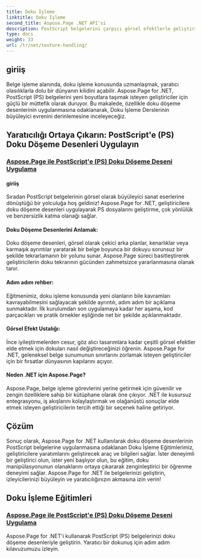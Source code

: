 ```yaml
---
title: Doku İşleme
linktitle: Doku İşleme
second_title: Aspose.Page .NET API'si
description: PostScript belgelerini çarpıcı görsel efektlerle geliştirin! Adım adım kılavuzumuzla Aspose.Page for .NET'i kullanarak doku döşeme desenlerini uygulamayı öğrenin.
type: docs
weight: 33
url: /tr/net/texture-handling/
---
```

## giriiş

Belge işleme alanında, doku işleme konusunda uzmanlaşmak, yaratıcı olasılıklarla dolu bir dünyanın kilidini açabilir. Aspose.Page for .NET, PostScript (PS) belgelerini yeni boyutlara taşımak isteyen geliştiriciler için güçlü bir müttefik olarak duruyor. Bu makalede, özellikle doku döşeme desenlerinin uygulanmasına odaklanarak, Doku İşleme Derslerinin büyüleyici evrenini derinlemesine inceleyeceğiz.

## Yaratıcılığı Ortaya Çıkarın: PostScript'e (PS) Doku Döşeme Desenleri Uygulayın

### [Aspose.Page ile PostScript'e (PS) Doku Döşeme Deseni Uygulama](./apply-texture-tiling-pattern-to-postscript-ps/)

#### giriiş
Sıradan PostScript belgelerinin görsel olarak büyüleyici sanat eserlerine dönüştüğü bir yolculuğa hoş geldiniz! Aspose.Page for .NET, geliştiricilere doku döşeme desenleri uygulayarak PS dosyalarını geliştirme, çok yönlülük ve benzersizlik katma olanağı sağlar.

#### Doku Döşeme Desenlerini Anlamak:
Doku döşeme desenleri, görsel olarak çekici arka planlar, kenarlıklar veya karmaşık ayrıntılar yaratarak bir belge boyunca bir dokuyu sorunsuz bir şekilde tekrarlamanın bir yolunu sunar. Aspose.Page süreci basitleştirerek geliştiricilerin doku tekrarının gücünden zahmetsizce yararlanmasına olanak tanır.

#### Adım adım rehber:
Eğitmenimiz, doku işleme konusunda yeni olanların bile kavramları kavrayabilmesini sağlayacak şekilde ayrıntılı, adım adım bir açıklama sunmaktadır. İlk kurulumdan son uygulamaya kadar her aşama, kod parçacıkları ve pratik örnekler eşliğinde net bir şekilde açıklanmaktadır.

#### Görsel Efekt Ustalığı:
İnce iyileştirmelerden cesur, göz alıcı tasarımlara kadar çeşitli görsel efektler elde etmek için dokuları nasıl değiştireceğinizi öğrenin. Aspose.Page for .NET, geleneksel belge sunumunun sınırlarını zorlamak isteyen geliştiriciler için bir fırsatlar dünyasının kapılarını açıyor.

#### Neden .NET için Aspose.Page?
Aspose.Page, belge işleme görevlerini yerine getirmek için güvenilir ve zengin özelliklere sahip bir kütüphane olarak öne çıkıyor. .NET ile kusursuz entegrasyonu, iş akışlarını kolaylaştırmak ve olağanüstü sonuçlar elde etmek isteyen geliştiricilerin tercih ettiği bir seçenek haline getiriyor.

## Çözüm

Sonuç olarak, Aspose.Page for .NET kullanılarak doku döşeme desenlerinin PostScript belgelerine uygulanmasına odaklanan Doku İşleme Eğitimlerimiz, geliştiricilere yaratımlarını geliştirecek araç ve bilgileri sağlar. İster deneyimli bir geliştirici olun, ister yeni başlıyor olun, bu eğitim, doku manipülasyonunun olanaklarını ortaya çıkararak zenginleştirici bir öğrenme deneyimi sağlar. Aspose.Page for .NET ile belgelerinizi geliştirin, izleyicilerinizi büyüleyin ve yaratıcılığınızın akmasına izin verin!
## Doku İşleme Eğitimleri
### [Aspose.Page ile PostScript'e (PS) Doku Döşeme Deseni Uygulama](./apply-texture-tiling-pattern-to-postscript-ps/)
Aspose.Page for .NET'i kullanarak PostScript (PS) belgelerinizi doku döşeme desenleriyle geliştirin. Yaratıcı bir dokunuş için adım adım kılavuzumuzu izleyin.